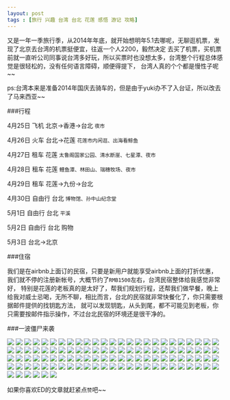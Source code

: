 ```yaml
---
layout: post
tags : [旅行 兴趣 台湾 台北 花莲 感悟 游记 攻略]
---
```


又是一年一季旅行季，从2014年年底，就开始想明年5.1去哪呢，无聊逛机票，发现了北京去台湾的机票挺便宜，往返一个人2200，毅然决定
去买了机票，买机票前就一直听公司同事说台湾多好玩，所以买票时也没想太多，台湾整个行程总体感觉是很轻松的，没有任何语言障碍，顺便得提下，
台湾人真的个个都是慢性子呢~~

ps:台湾本来是准备2014年国庆去骑车的，但是由于yuki办不了入台证，所以改去了马来西亚~~

###行程

4月25日 飞机 北京->香港->台北 `夜市`

4月26日 火车 台北->花莲 `花莲市内闲逛、出海看鲸鱼`

4月27日 租车 花莲 `太鲁阁国家公园、清水断崖、七星潭、夜市`

4月28日 租车 花莲 `鲤鱼潭、林田山、瑞穗牧场、夜市`

4月29日 租车 花莲->九份->台北

4月30日 自由行 台北 `博物馆、孙中山纪念堂`

5月1日 自由行 台北 `平溪`

5月2日 自由行 台北 购物

5月3日 台北->北京

###住宿

我们是在airbnb上面订的民宿，只要是新用户就能享受airbnb上面的打折优惠，我们就不停的注册新帐号，大概节约了`RMB1500`左右，台湾民宿整体给我感觉非常好，
特别是花莲的老板真的是太好了，帮我们规划行程，还帮我们做早餐，晚上给我对威士忌喝，无所不聊，相比而言，台北的民宿就非常快餐化了，你只需要根据邮件提供的找钥匙方法，
就可以发现钥匙，从头到尾，都不可能见到老板，你只需要按邮件指示操作，不过台北民宿的环境还是很干净的。

###一波僵尸来袭

<img class='pic'  src='/assets/articles/2015-04-25/DSC4166.jpg' />
<img class='pic'  src='/assets/articles/2015-04-25/DSC4195.JPG' />
<img class='pic'  src='/assets/articles/2015-04-25/DSC4284.JPG' />
<img class='pic'  src='/assets/articles/2015-04-25/DSC4429.JPG' />
<img class='pic'  src='/assets/articles/2015-04-25/DSC4440.JPG' />
<img class='pic'  src='/assets/articles/2015-04-25/DSC4480.JPG' />
<img class='pic'  src='/assets/articles/2015-04-25/DSC4528.JPG' />
<img class='pic'  src='/assets/articles/2015-04-25/DSC4535.JPG' />
<img class='pic'  src='/assets/articles/2015-04-25/DSC4597.JPG' />
<img class='pic'  src='/assets/articles/2015-04-25/DSC4610.JPG' />
<img class='pic'  src='/assets/articles/2015-04-25/DSC4638.JPG' />
<img class='pic'  src='/assets/articles/2015-04-25/DSC4656.JPG' />
<img class='pic'  src='/assets/articles/2015-04-25/DSC4667.JPG' />
<img class='pic'  src='/assets/articles/2015-04-25/DSC4668.JPG' />
<img class='pic'  src='/assets/articles/2015-04-25/DSC4683.JPG' />
<img class='pic'  src='/assets/articles/2015-04-25/DSC4765.JPG' />
<img class='pic'  src='/assets/articles/2015-04-25/DSC4773.JPG' />

<img class='pic'  src='/assets/articles/2015-04-25/IMG_0759.jpg' />
<img class='pic'  src='/assets/articles/2015-04-25/IMG_0760.jpg' />
<img class='pic'  src='/assets/articles/2015-04-25/IMG_0761.jpg' />
<img class='pic'  src='/assets/articles/2015-04-25/IMG_0765.jpg' />
<img class='pic'  src='/assets/articles/2015-04-25/IMG_0770.jpg' />
<img class='pic'  src='/assets/articles/2015-04-25/IMG_0777.jpg' />
<img class='pic'  src='/assets/articles/2015-04-25/IMG_0778.jpg' />
<img class='pic'  src='/assets/articles/2015-04-25/IMG_0780.jpg' />
<img class='pic'  src='/assets/articles/2015-04-25/IMG_0782.jpg' />
<img class='pic'  src='/assets/articles/2015-04-25/IMG_0784.jpg' />
<img class='pic'  src='/assets/articles/2015-04-25/IMG_0786.jpg' />
<img class='pic'  src='/assets/articles/2015-04-25/IMG_0787.jpg' />
<img class='pic'  src='/assets/articles/2015-04-25/IMG_0788.jpg' />
<img class='pic'  src='/assets/articles/2015-04-25/IMG_0790.jpg' />
<img class='pic'  src='/assets/articles/2015-04-25/IMG_0791.jpg' />
<img class='pic'  src='/assets/articles/2015-04-25/IMG_0795.jpg' />
<img class='pic'  src='/assets/articles/2015-04-25/IMG_0823.jpg' />
<img class='pic'  src='/assets/articles/2015-04-25/IMG_0824.jpg' />
<img class='pic'  src='/assets/articles/2015-04-25/IMG_0825.jpg' />
<img class='pic'  src='/assets/articles/2015-04-25/IMG_0826.jpg' />
<img class='pic'  src='/assets/articles/2015-04-25/IMG_0834.jpg' />
<img class='pic'  src='/assets/articles/2015-04-25/IMG_0835.jpg' />
<img class='pic'  src='/assets/articles/2015-04-25/IMG_0837.jpg' />
<img class='pic'  src='/assets/articles/2015-04-25/IMG_0838.jpg' />
<img class='pic'  src='/assets/articles/2015-04-25/IMG_0847.jpg' />
<img class='pic'  src='/assets/articles/2015-04-25/IMG_0849.jpg' />
<img class='pic'  src='/assets/articles/2015-04-25/IMG_0850.jpg' />
<img class='pic'  src='/assets/articles/2015-04-25/IMG_0852.jpg' />
<img class='pic'  src='/assets/articles/2015-04-25/IMG_0871.jpg' />
<img class='pic'  src='/assets/articles/2015-04-25/IMG_0872.jpg' />
<img class='pic'  src='/assets/articles/2015-04-25/IMG_0874.jpg' />
<img class='pic'  src='/assets/articles/2015-04-25/IMG_0882.jpg' />
<img class='pic'  src='/assets/articles/2015-04-25/IMG_0883.jpg' />
<img class='pic'  src='/assets/articles/2015-04-25/IMG_0901.jpg' />
<img class='pic'  src='/assets/articles/2015-04-25/IMG_0904.jpg' />
<img class='pic'  src='/assets/articles/2015-04-25/IMG_0905.jpg' />
<img class='pic'  src='/assets/articles/2015-04-25/IMG_0906.jpg' />
<img class='pic'  src='/assets/articles/2015-04-25/IMG_0922.jpg' />
<img class='pic'  src='/assets/articles/2015-04-25/IMG_0950.jpg' />
<img class='pic'  src='/assets/articles/2015-04-25/IMG_0951.jpg' />
<img class='pic'  src='/assets/articles/2015-04-25/IMG_0952.jpg' />
<img class='pic'  src='/assets/articles/2015-04-25/IMG_0953.jpg' />
<img class='pic'  src='/assets/articles/2015-04-25/IMG_0955.jpg' />
<img class='pic'  src='/assets/articles/2015-04-25/IMG_0956.jpg' />
<img class='pic'  src='/assets/articles/2015-04-25/IMG_0957.jpg' />
<img class='pic'  src='/assets/articles/2015-04-25/IMG_0962.jpg' />
<img class='pic'  src='/assets/articles/2015-04-25/IMG_0964.jpg' />
<img class='pic'  src='/assets/articles/2015-04-25/IMG_0974.jpg' />
<img class='pic'  src='/assets/articles/2015-04-25/IMG_0994.jpg' />
<img class='pic'  src='/assets/articles/2015-04-25/IMG_0997.jpg' />
<img class='pic'  src='/assets/articles/2015-04-25/IMG_0998.jpg' />
<img class='pic'  src='/assets/articles/2015-04-25/IMG_1001.jpg' />
<img class='pic'  src='/assets/articles/2015-04-25/IMG_1017.jpg' />
<img class='pic'  src='/assets/articles/2015-04-25/IMG_1018.jpg' />
<img class='pic'  src='/assets/articles/2015-04-25/IMG_1023.jpg' />
<img class='pic'  src='/assets/articles/2015-04-25/IMG_1025.jpg' />
<img class='pic'  src='/assets/articles/2015-04-25/IMG_1027.jpg' />
<img class='pic'  src='/assets/articles/2015-04-25/IMG_1028.jpg' />
<img class='pic'  src='/assets/articles/2015-04-25/IMG_1033.jpg' />
<img class='pic'  src='/assets/articles/2015-04-25/IMG_1043.jpg' />
<img class='pic'  src='/assets/articles/2015-04-25/IMG_1044.jpg' />
<img class='pic'  src='/assets/articles/2015-04-25/IMG_1048.jpg' />
<img class='pic'  src='/assets/articles/2015-04-25/IMG_1053.jpg' />
<img class='pic'  src='/assets/articles/2015-04-25/IMG_1054.jpg' />
<img class='pic'  src='/assets/articles/2015-04-25/IMG_1056.jpg' />
<img class='pic'  src='/assets/articles/2015-04-25/IMG_1057.jpg' />
<img class='pic'  src='/assets/articles/2015-04-25/IMG_1058.jpg' />
<img class='pic'  src='/assets/articles/2015-04-25/IMG_1060.jpg' />
<img class='pic'  src='/assets/articles/2015-04-25/IMG_1061.jpg' />
<img class='pic'  src='/assets/articles/2015-04-25/IMG_1063.jpg' />
<img class='pic'  src='/assets/articles/2015-04-25/IMG_1064.jpg' />
<img class='pic'  src='/assets/articles/2015-04-25/IMG_1065.jpg' />
<img class='pic'  src='/assets/articles/2015-04-25/IMG_1066.jpg' />
<img class='pic'  src='/assets/articles/2015-04-25/IMG_1078.jpg' />
<img class='pic'  src='/assets/articles/2015-04-25/IMG_1079.jpg' />
<img class='pic'  src='/assets/articles/2015-04-25/IMG_1084.jpg' />
<img class='pic'  src='/assets/articles/2015-04-25/IMG_1085.jpg' />
<img class='pic'  src='/assets/articles/2015-04-25/IMG_1102.jpg' />
<img class='pic'  src='/assets/articles/2015-04-25/IMG_1108.jpg' />
<img class='pic'  src='/assets/articles/2015-04-25/IMG_1122.jpg' />
<img class='pic'  src='/assets/articles/2015-04-25/IMG_1123.jpg' />
<img class='pic'  src='/assets/articles/2015-04-25/IMG_1124.jpg' />
<img class='pic'  src='/assets/articles/2015-04-25/IMG_1126.jpg' />
<img class='pic'  src='/assets/articles/2015-04-25/IMG_1128.jpg' />
<img class='pic'  src='/assets/articles/2015-04-25/IMG_1137.jpg' />
<img class='pic'  src='/assets/articles/2015-04-25/IMG_1141.jpg' />
<img class='pic'  src='/assets/articles/2015-04-25/IMG_1142.jpg' />
<img class='pic'  src='/assets/articles/2015-04-25/IMG_1147.jpg' />
<img class='pic'  src='/assets/articles/2015-04-25/IMG_1148.jpg' />



如果你喜欢ED的文章就赶紧点`赞`吧~~

